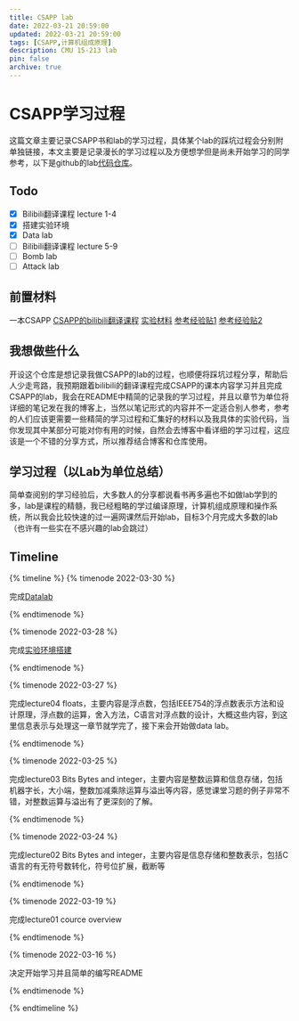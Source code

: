 ```yaml
---
title: CSAPP lab
date: 2022-03-21 20:59:00
updated: 2022-03-21 20:59:00
tags: [CSAPP,计算机组成原理]
description: CMU 15-213 lab
pin: false
archive: true
---
```


# CSAPP学习过程
这篇文章主要记录CSAPP书和lab的学习过程，具体某个lab的踩坑过程会分别附单独链接，本文主要是记录漫长的学习过程以及方便想学但是尚未开始学习的同学参考，以下是github的lab[代码仓库](https://github.com/ek1ng/CSAPP)。


## Todo
- [x] Bilibili翻译课程 lecture 1-4
- [x] 搭建实验环境
- [x] Data lab
- [ ] Bilibili翻译课程 lecture 5-9
- [ ] Bomb lab
- [ ] Attack lab

## 前置材料
一本CSAPP
[CSAPP的bilibili翻译课程](https://www.bilibili.com/video/BV1iW411d7hd?from=search&seid=14100643096477102310&spm_id_from=333.337.0.0)
[实验材料](http://csapp.cs.cmu.edu/3e/labs.html)
[参考经验贴1](https://hansimov.gitbook.io/csapp/publish-info/about-authors) 
[参考经验贴2](https://www.zhihu.com/question/20402534)

## 我想做些什么
开设这个仓库是想记录我做CSAPP的lab的过程，也顺便将踩坑过程分享，帮助后人少走弯路，我预期跟着bilibili的翻译课程完成CSAPP的课本内容学习并且完成CSAPP的lab，我会在README中精简的记录我的学习过程，并且以章节为单位将详细的笔记发在我的博客上，当然以笔记形式的内容并不一定适合别人参考，参考的人们应该更需要一些精简的学习过程和汇集好的材料以及我具体的实验代码，当你发现其中某部分可能对你有用的时候，自然会去博客中看详细的学习过程，这应该是一个不错的分享方式，所以推荐结合博客和仓库使用。

## 学习过程（以Lab为单位总结）
简单查阅别的学习经验后，大多数人的分享都说看书再多遍也不如做lab学到的多，lab是课程的精髓，我已经粗略的学过编译原理，计算机组成原理和操作系统，所以我会比较快速的过一遍网课然后开始lab，目标3个月完成大多数的lab（也许有一些实在不感兴趣的lab会跳过）

## Timeline
{% timeline %}
{% timenode 2022-03-30 %}

完成[Datalab](https://ek1ng.com/2022/03/30/CSAPPlab1/)

{% endtimenode %}

{% timenode 2022-03-28 %}

完成[实验环境搭建](https://ek1ng.com/2022/03/28/CSAPPlab0/)

{% endtimenode %}

{% timenode 2022-03-27 %}

完成lecture04 floats，主要内容是浮点数，包括IEEE754的浮点数表示方法和设计原理，浮点数的运算，舍入方法，C语言对浮点数的设计，大概这些内容，到这里信息表示与处理这一章节就学完了，接下来会开始做data lab。

{% endtimenode %}

{% timenode 2022-03-25 %}

完成lecture03 Bits Bytes and integer，主要内容是整数运算和信息存储，包括机器字长，大小端，整数加减乘除运算与溢出等内容，感觉课堂习题的例子非常不错，对整数运算与溢出有了更深刻的了解。

{% endtimenode %}

{% timenode 2022-03-24 %}

完成lecture02 Bits Bytes and integer，主要内容是信息存储和整数表示，包括C语言的有无符号数转化，符号位扩展，截断等

{% endtimenode %}

{% timenode 2022-03-19 %}

完成lecture01 cource overview

{% endtimenode %}

{% timenode 2022-03-16 %}

决定开始学习并且简单的编写README

{% endtimenode %}

{% endtimeline %}



